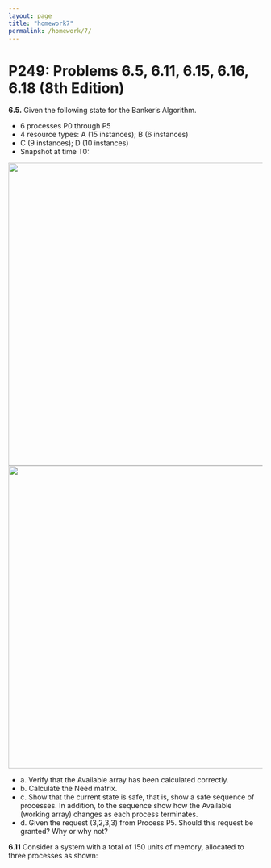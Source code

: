 ```yaml
---
layout: page
title: "homework7"
permalink: /homework/7/
---
```


# P249: Problems 6.5, 6.11, 6.15, 6.16, 6.18 (8th Edition)

**6.5.** Given the following state for the Banker’s Algorithm. 
- 6 processes P0 through P5
- 4 resource types: A (15 instances); B (6 instances)
- C (9 instances); D (10 instances)
- Snapshot at time T0:
<img src="https://s2.loli.net/2022/10/29/EUWBwl7jbZiPykY.png" width="600">

<img src="https://s2.loli.net/2022/10/29/zp2nZYjNBCgG3qU.png" width="600">

- a. Verify that the Available array has been calculated correctly.
- b. Calculate the Need matrix.
- c. Show that the current state is safe, that is, show a safe sequence of processes. In addition, to the sequence show how the Available (working array) changes as each process terminates.
- d. Given the request (3,2,3,3) from Process P5. Should this request be granted? Why or why not?

**6.11** Consider a system with a total of 150 units of memory, allocated to three processes as shown: